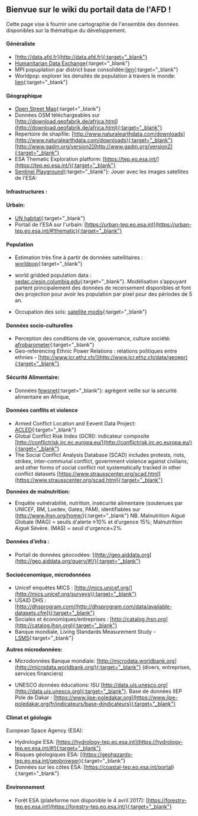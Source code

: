 
## Bienvue sur le wiki du portail data de l'AFD !
Cette page vise à fournir une cartographie de l'ensemble des données disponibles sur la thématique du développement.

#### Généraliste
- [http://data.afd.fr](http://data.afd.fr){:target="_blank"}
- [Humanitarian Data Exchange](https://data.humdata.org/){:target="_blank"}
- MPI popuplation par district base consolidée:[lien](http://www.ophi.org.uk/multidimensional-poverty-index/mpi-2015/mpi-data/){:target="_blank"}
- Worldpop: explorer les densités de population à travers le monde: [lien](http://maps.worldpop.org.uk/){:target="_blank"}


#### Géographique
- [Open Street Map](http://www.openstreetmap.org/){:target="_blank"}
- Données OSM téléchargeables sur [http://download.geofabrik.de/africa.html](http://download.geofabrik.de/africa.html){:target="_blank"}
- Repertoire de shapfile: [http://www.naturalearthdata.com/downloads](http://www.naturalearthdata.com/downloads){:target="_blank"} [http://www.gadm.org/version2](http://www.gadm.org/version2){:target="_blank"}
- ESA Thematic Exploration platform: [https://tep.eo.esa.int/](https://tep.eo.esa.int/){:target="_blank"}
- [Sentinel Playground](http://apps.sentinel-hub.com/sentinel-playground/){:target="_blank"}: Jouer avec les images satellites de l'ESA: 


#### Infrastructures : 

#### Urbain:
- [UN habitat](http://urbandata.unhabitat.org/){:target="_blank"}
- Portail de l'ESA sur l'urbain: [https://urban-tep.eo.esa.int](https://urban-tep.eo.esa.int/#!thematic){:target="_blank"}

#### Population
- Estimation très fine à partir de données satellitaires : [worldpop](http://www.worldpop.org.uk){:target="_blank"}
- world gridded population data : [sedac.ciesin.columbia.edu](http://sedac.ciesin.columbia.edu/data/collection/gpw-v4){:target="_blank"}. Modélisation s’appuyant partent principalement des données de recensement disponibles et font des projection pour avoir les population par pixel pour des périodes de 5 an.

- Occupation des sols: [satellite modis](https://modis.gsfc.nasa.gov/data/dataprod/mod12.php){:target="_blank"}

#### Données socio-culturelles
- Perception des conditions de vie, gouvernance, culture société: [afrobarometer](http://www.afrobarometer.org/fr/pays/){:target="_blank"}
- Geo-referencing Ethnic Power Relations : relations politiques entre ethnies - [http://www.icr.ethz.ch/](http://www.icr.ethz.ch/data/geoepr){:target="_blank"}

#### Sécurité Alimentaire:
- Données [fewsnet](http://api.tiles.mapbox.com/v3/gfdrr-labs.map-44bl16ot,fews-net.sahel-fewsnet-foodsecurity-apriljune-2012/mm/zoompan,tooltips,legend,bwdetect.html#5/20.006412000431233/0.14257812500001207){:target="_blank"}: agrègent veille sur la sécurité alimentaire en Afrique, 

#### Données conflits et violence
- Armed Conflict Location and Eevent Data Project: [ACLED](http://www.acleddata.com/){:target="_blank"}
- Global Conflict Risk Index (GCRI): indicateur composite [http://conflictrisk.jrc.ec.europa.eu/](http://conflictrisk.jrc.ec.europa.eu/){:target="_blank"}
- The Social Conflict Analysis Database (SCAD) includes protests, riots, strikes, inter-communal conflict, government violence against civilians, and other forms of social conflict not systematically tracked in other conflict datasets [https://www.strausscenter.org/scad.html](https://www.strausscenter.org/scad.html){:target="_blank"}

**Données de malnutrition:** 
- Enquête vulnérabilité, nutrition, insécurité alimentaire (soutenues par UNICEF, BM, Luxdev, Gates, PAM), identifiables sur (http://www.ihsn.org/home/){:target="_blank"}
NB. Malnutrition Aiguë Globale (MAG) = seuils d'alerte ≥10% et d’urgence 15%; Malnutrition Aiguë Sévère. (MAS) = seuil d'urgence=2%

#### Données d’infra : 
- Portail de données géocodées: [(http://geo.aiddata.org](http://geo.aiddata.org/query/#!/){:target="_blank"}
 
#### Socioéconomique, microdonnées
- Unicef enquêtes MICS : [http://mics.unicef.org/](http://mics.unicef.org/surveys){:target="_blank"}
- USAID DHS : [http://dhsprogram.com/(http://dhsprogram.com/data/available-datasets.cfm]){:target="_blank"}
- Sociales et économiques/entreprises : [http://catalog.ihsn.org](http://catalog.ihsn.org){:target="_blank"}
- Banque mondiale, Living Standards Measurement Study - [LSMS](http://go.worldbank.org/XP4GRPITV0){:target="_blank"}

**Autres microdonnées:**
- Microdonnées Banque mondiale: [http://microdata.worldbank.org](http://microdata.worldbank.org/){:target="_blank"} (divers, entreprises, services financiers)

- UNESCO données éducations: ISU [http://data.uis.unesco.org](http://data.uis.unesco.org){:target="_blank"}. Base de données IIEP Pole de Dakar : [https://www.iipe-poledakar.org](https://www.iipe-poledakar.org/fr/indicateurs/base-dindicateurs){:target="_blank"}

#### Climat et géologie
European Space Agency (ESA):
- Hydrologie ESA: [https://hydrology-tep.eo.esa.int](https://hydrology-tep.eo.esa.int/#!){:target="_blank"}
- Risques géologiques ESA: [(https://geohazards-tep.eo.esa.int/geobrowser){:target="_blank"}
- Données sur les côtes ESA: [https://coastal-tep.eo.esa.int/portal){:target="_blank"}

#### Environnement
- Forêt ESA (plateforme non disponible le 4 avril 2017): [https://forestry-tep.eo.esa.int](https://forestry-tep.eo.esa.int/){:target="_blank"}
